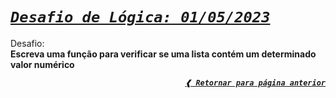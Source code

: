 [previous]: ../../../

# [**_`Desafio de Lógica: 01/05/2023`_**](#desafio-de-lógica-01052023)

Desafio: \
**Escreva uma função para verificar se uma lista contém um determinado valor numérico**

<div align="right">

[**_`❰ Retornar para página anterior`_**][previous]

</div>
